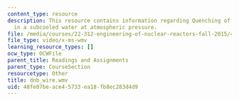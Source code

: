 ```yaml
---
content_type: resource
description: This resource contains information regarding Quenching of a steel sphere
  in a subcooled water at atmospheric pressure.
file: /media/courses/22-312-engineering-of-nuclear-reactors-fall-2015/48fe07beace45733ea18fb8ec283d4d9_dnb_wire.wmv
file_type: video/x-ms-wmv
learning_resource_types: []
ocw_type: OCWFile
parent_title: Readings and Assignments
parent_type: CourseSection
resourcetype: Other
title: dnb_wire.wmv
uid: 48fe07be-ace4-5733-ea18-fb8ec283d4d9
---
```

